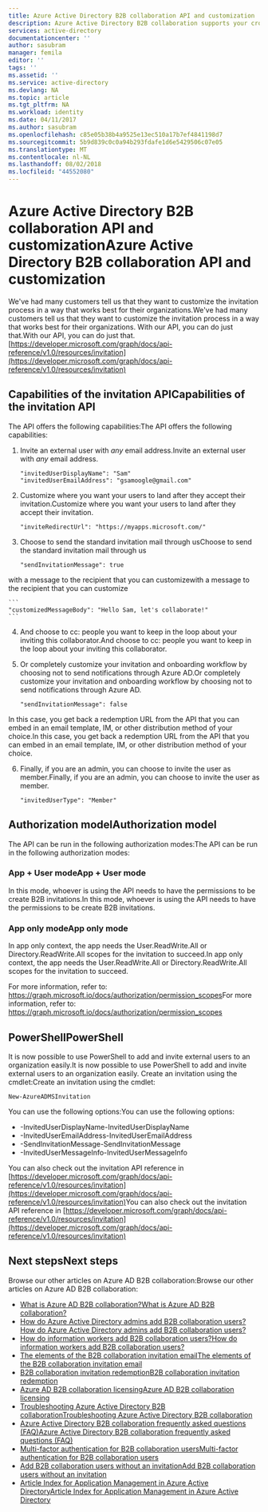 ```yaml
---
title: Azure Active Directory B2B collaboration API and customization | Microsoft Docs
description: Azure Active Directory B2B collaboration supports your cross-company relationships by enabling business partners to selectively access your corporate applications
services: active-directory
documentationcenter: ''
author: sasubram
manager: femila
editor: ''
tags: ''
ms.assetid: ''
ms.service: active-directory
ms.devlang: NA
ms.topic: article
ms.tgt_pltfrm: NA
ms.workload: identity
ms.date: 04/11/2017
ms.author: sasubram
ms.openlocfilehash: c85e05b38b4a9525e13ec510a17b7ef4841198d7
ms.sourcegitcommit: 5b9d839c0c0a94b293fdafe1d6e5429506c07e05
ms.translationtype: MT
ms.contentlocale: nl-NL
ms.lasthandoff: 08/02/2018
ms.locfileid: "44552080"
---
```

# <a name="azure-active-directory-b2b-collaboration-api-and-customization"></a><span data-ttu-id="d115a-103">Azure Active Directory B2B collaboration API and customization</span><span class="sxs-lookup"><span data-stu-id="d115a-103">Azure Active Directory B2B collaboration API and customization</span></span>

<span data-ttu-id="d115a-104">We've had many customers tell us that they want to customize the invitation process in a way that works best for their organizations.</span><span class="sxs-lookup"><span data-stu-id="d115a-104">We've had many customers tell us that they want to customize the invitation process in a way that works best for their organizations.</span></span> <span data-ttu-id="d115a-105">With our API, you can do just that.</span><span class="sxs-lookup"><span data-stu-id="d115a-105">With our API, you can do just that.</span></span> [https://developer.microsoft.com/graph/docs/api-reference/v1.0/resources/invitation](https://developer.microsoft.com/graph/docs/api-reference/v1.0/resources/invitation)

## <a name="capabilities-of-the-invitation-api"></a><span data-ttu-id="d115a-106">Capabilities of the invitation API</span><span class="sxs-lookup"><span data-stu-id="d115a-106">Capabilities of the invitation API</span></span>
<span data-ttu-id="d115a-107">The API offers the following capabilities:</span><span class="sxs-lookup"><span data-stu-id="d115a-107">The API offers the following capabilities:</span></span>

1. <span data-ttu-id="d115a-108">Invite an external user with *any* email address.</span><span class="sxs-lookup"><span data-stu-id="d115a-108">Invite an external user with *any* email address.</span></span>

    ```
    "invitedUserDisplayName": "Sam"
    "invitedUserEmailAddress": "gsamoogle@gmail.com"
    ```

2. <span data-ttu-id="d115a-109">Customize where you want your users to land after they accept their invitation.</span><span class="sxs-lookup"><span data-stu-id="d115a-109">Customize where you want your users to land after they accept their invitation.</span></span>

    ```
    "inviteRedirectUrl": "https://myapps.microsoft.com/"
    ```

3. <span data-ttu-id="d115a-110">Choose to send the standard invitation mail through us</span><span class="sxs-lookup"><span data-stu-id="d115a-110">Choose to send the standard invitation mail through us</span></span>

    ```
    "sendInvitationMessage": true
    ```

  <span data-ttu-id="d115a-111">with a message to the recipient that you can customize</span><span class="sxs-lookup"><span data-stu-id="d115a-111">with a message to the recipient that you can customize</span></span>

    ```
    "customizedMessageBody": "Hello Sam, let's collaborate!"
    ```

4. <span data-ttu-id="d115a-112">And choose to cc: people you want to keep in the loop about your inviting this collaborator.</span><span class="sxs-lookup"><span data-stu-id="d115a-112">And choose to cc: people you want to keep in the loop about your inviting this collaborator.</span></span>

5. <span data-ttu-id="d115a-113">Or completely customize your invitation and onboarding workflow by choosing not to send notifications through Azure AD.</span><span class="sxs-lookup"><span data-stu-id="d115a-113">Or completely customize your invitation and onboarding workflow by choosing not to send notifications through Azure AD.</span></span>

    ```
    "sendInvitationMessage": false
    ```

  <span data-ttu-id="d115a-114">In this case, you get back a redemption URL from the API that you can embed in an email template, IM, or other distribution method of your choice.</span><span class="sxs-lookup"><span data-stu-id="d115a-114">In this case, you get back a redemption URL from the API that you can embed in an email template, IM, or other distribution method of your choice.</span></span>

6. <span data-ttu-id="d115a-115">Finally, if you are an admin, you can choose to invite the user as member.</span><span class="sxs-lookup"><span data-stu-id="d115a-115">Finally, if you are an admin, you can choose to invite the user as member.</span></span>

    ```
    "invitedUserType": "Member"
    ```


## <a name="authorization-model"></a><span data-ttu-id="d115a-116">Authorization model</span><span class="sxs-lookup"><span data-stu-id="d115a-116">Authorization model</span></span>
<span data-ttu-id="d115a-117">The API can be run in the following authorization modes:</span><span class="sxs-lookup"><span data-stu-id="d115a-117">The API can be run in the following authorization modes:</span></span>

### <a name="app--user-mode"></a><span data-ttu-id="d115a-118">App + User mode</span><span class="sxs-lookup"><span data-stu-id="d115a-118">App + User mode</span></span>
<span data-ttu-id="d115a-119">In this mode, whoever is using the API needs to have the permissions to be create B2B invitations.</span><span class="sxs-lookup"><span data-stu-id="d115a-119">In this mode, whoever is using the API needs to have the permissions to be create B2B invitations.</span></span>

### <a name="app-only-mode"></a><span data-ttu-id="d115a-120">App only mode</span><span class="sxs-lookup"><span data-stu-id="d115a-120">App only mode</span></span>
<span data-ttu-id="d115a-121">In app only context, the app needs the User.ReadWrite.All or Directory.ReadWrite.All scopes for the invitation to succeed.</span><span class="sxs-lookup"><span data-stu-id="d115a-121">In app only context, the app needs the User.ReadWrite.All or Directory.ReadWrite.All scopes for the invitation to succeed.</span></span>

<span data-ttu-id="d115a-122">For more information, refer to: https://graph.microsoft.io/docs/authorization/permission_scopes</span><span class="sxs-lookup"><span data-stu-id="d115a-122">For more information, refer to: https://graph.microsoft.io/docs/authorization/permission_scopes</span></span>


## <a name="powershell"></a><span data-ttu-id="d115a-123">PowerShell</span><span class="sxs-lookup"><span data-stu-id="d115a-123">PowerShell</span></span>
<span data-ttu-id="d115a-124">It is now possible to use PowerShell to add and invite external users to an organization easily.</span><span class="sxs-lookup"><span data-stu-id="d115a-124">It is now possible to use PowerShell to add and invite external users to an organization easily.</span></span> <span data-ttu-id="d115a-125">Create an invitation using the cmdlet:</span><span class="sxs-lookup"><span data-stu-id="d115a-125">Create an invitation using the cmdlet:</span></span>

```
New-AzureADMSInvitation
```

<span data-ttu-id="d115a-126">You can use the following options:</span><span class="sxs-lookup"><span data-stu-id="d115a-126">You can use the following options:</span></span>

* <span data-ttu-id="d115a-127">-InvitedUserDisplayName</span><span class="sxs-lookup"><span data-stu-id="d115a-127">-InvitedUserDisplayName</span></span>
* <span data-ttu-id="d115a-128">-InvitedUserEmailAddress</span><span class="sxs-lookup"><span data-stu-id="d115a-128">-InvitedUserEmailAddress</span></span>
* <span data-ttu-id="d115a-129">-SendInvitationMessage</span><span class="sxs-lookup"><span data-stu-id="d115a-129">-SendInvitationMessage</span></span>
* <span data-ttu-id="d115a-130">-InvitedUserMessageInfo</span><span class="sxs-lookup"><span data-stu-id="d115a-130">-InvitedUserMessageInfo</span></span>

<span data-ttu-id="d115a-131">You can also check out the invitation API reference in [https://developer.microsoft.com/graph/docs/api-reference/v1.0/resources/invitation](https://developer.microsoft.com/graph/docs/api-reference/v1.0/resources/invitation)</span><span class="sxs-lookup"><span data-stu-id="d115a-131">You can also check out the invitation API reference in [https://developer.microsoft.com/graph/docs/api-reference/v1.0/resources/invitation](https://developer.microsoft.com/graph/docs/api-reference/v1.0/resources/invitation)</span></span>

## <a name="next-steps"></a><span data-ttu-id="d115a-132">Next steps</span><span class="sxs-lookup"><span data-stu-id="d115a-132">Next steps</span></span>

<span data-ttu-id="d115a-133">Browse our other articles on Azure AD B2B collaboration:</span><span class="sxs-lookup"><span data-stu-id="d115a-133">Browse our other articles on Azure AD B2B collaboration:</span></span>

* [<span data-ttu-id="d115a-134">What is Azure AD B2B collaboration?</span><span class="sxs-lookup"><span data-stu-id="d115a-134">What is Azure AD B2B collaboration?</span></span>](active-directory-b2b-what-is-azure-ad-b2b.md)
* [<span data-ttu-id="d115a-135">How do Azure Active Directory admins add B2B collaboration users?</span><span class="sxs-lookup"><span data-stu-id="d115a-135">How do Azure Active Directory admins add B2B collaboration users?</span></span>](active-directory-b2b-admin-add-users.md)
* [<span data-ttu-id="d115a-136">How do information workers add B2B collaboration users?</span><span class="sxs-lookup"><span data-stu-id="d115a-136">How do information workers add B2B collaboration users?</span></span>](active-directory-b2b-iw-add-users.md)
* [<span data-ttu-id="d115a-137">The elements of the B2B collaboration invitation email</span><span class="sxs-lookup"><span data-stu-id="d115a-137">The elements of the B2B collaboration invitation email</span></span>](active-directory-b2b-invitation-email.md)
* [<span data-ttu-id="d115a-138">B2B collaboration invitation redemption</span><span class="sxs-lookup"><span data-stu-id="d115a-138">B2B collaboration invitation redemption</span></span>](active-directory-b2b-redemption-experience.md)
* [<span data-ttu-id="d115a-139">Azure AD B2B collaboration licensing</span><span class="sxs-lookup"><span data-stu-id="d115a-139">Azure AD B2B collaboration licensing</span></span>](active-directory-b2b-licensing.md)
* [<span data-ttu-id="d115a-140">Troubleshooting Azure Active Directory B2B collaboration</span><span class="sxs-lookup"><span data-stu-id="d115a-140">Troubleshooting Azure Active Directory B2B collaboration</span></span>](active-directory-b2b-troubleshooting.md)
* [<span data-ttu-id="d115a-141">Azure Active Directory B2B collaboration frequently asked questions (FAQ)</span><span class="sxs-lookup"><span data-stu-id="d115a-141">Azure Active Directory B2B collaboration frequently asked questions (FAQ)</span></span>](active-directory-b2b-faq.md)
* [<span data-ttu-id="d115a-142">Multi-factor authentication for B2B collaboration users</span><span class="sxs-lookup"><span data-stu-id="d115a-142">Multi-factor authentication for B2B collaboration users</span></span>](active-directory-b2b-mfa-instructions.md)
* [<span data-ttu-id="d115a-143">Add B2B collaboration users without an invitation</span><span class="sxs-lookup"><span data-stu-id="d115a-143">Add B2B collaboration users without an invitation</span></span>](active-directory-b2b-add-user-without-invite.md)
* [<span data-ttu-id="d115a-144">Article Index for Application Management in Azure Active Directory</span><span class="sxs-lookup"><span data-stu-id="d115a-144">Article Index for Application Management in Azure Active Directory</span></span>](active-directory-apps-index.md)
